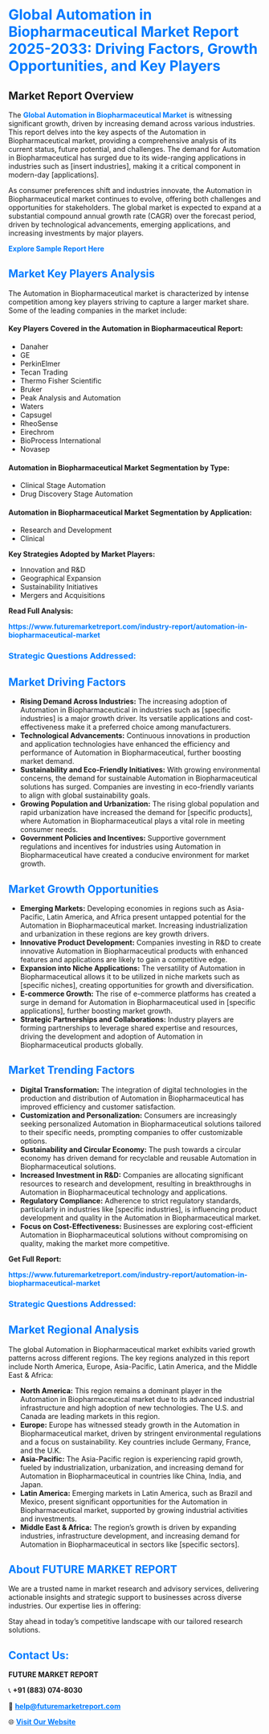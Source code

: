 <h1 style="color: #007BFF;">Global Automation in Biopharmaceutical Market Report 2025-2033: Driving Factors, Growth Opportunities, and Key Players</h1>

<section id="overview">
<h2>Market Report Overview</h2>
<p>The <a href="https://www.futuremarketreport.com/industry-report/automation-in-biopharmaceutical-market" style="color: #007BFF; text-decoration: none;"><strong>Global Automation in Biopharmaceutical Market</strong></a> is witnessing significant growth, driven by increasing demand across various industries. This report delves into the key aspects of the Automation in Biopharmaceutical market, providing a comprehensive analysis of its current status, future potential, and challenges. The demand for Automation in Biopharmaceutical has surged due to its wide-ranging applications in industries such as [insert industries], making it a critical component in modern-day [applications].</p>
<p>As consumer preferences shift and industries innovate, the Automation in Biopharmaceutical market continues to evolve, offering both challenges and opportunities for stakeholders. The global market is expected to expand at a substantial compound annual growth rate (CAGR) over the forecast period, driven by technological advancements, emerging applications, and increasing investments by major players.</p>
</section>

<section id="overview">
<p><a href="https://www.futuremarketreport.com/request-sample/reportId=41203" style="color: #007BFF; text-decoration: none;"><strong>Explore Sample Report Here</strong></a></p>
</section>

<section id="key-players">
<h2 style="color: #007BFF;">Market Key Players Analysis</h2>
<p>The Automation in Biopharmaceutical market is characterized by intense competition among key players striving to capture a larger market share. Some of the leading companies in the market include:</p>
<h4>Key Players Covered in the Automation in Biopharmaceutical Report:</h4>
<ul><li>Danaher</li><li>GE</li><li>PerkinElmer</li><li>Tecan Trading</li><li>Thermo Fisher Scientific</li><li>Bruker</li><li>Peak Analysis and Automation</li><li>Waters</li><li>Capsugel</li><li>RheoSense</li><li>Eirechrom</li><li>BioProcess International</li><li>Novasep</li></ul>
<h4>Automation in Biopharmaceutical Market Segmentation by Type:</h4>
<ul><li>Clinical Stage Automation</li><li>Drug Discovery Stage Automation</li></ul>

<h4>Automation in Biopharmaceutical Market Segmentation by Application:</h4>
<ul><li>Research and Development</li><li>Clinical</li></ul>
<p><strong>Key Strategies Adopted by Market Players:</strong></p>
<ul>
<li>Innovation and R&D</li>
<li>Geographical Expansion</li>
<li>Sustainability Initiatives</li>
<li>Mergers and Acquisitions</li>
</ul>
</section>

<section>
<p><strong>Read Full Analysis: </strong></p><a href="https://www.futuremarketreport.com/industry-report/automation-in-biopharmaceutical-market" style="color: #007BFF; text-decoration: none;"><strong>https://www.futuremarketreport.com/industry-report/automation-in-biopharmaceutical-market</strong></a>
<h3 style="color: #007BFF;">Strategic Questions Addressed:</h3>
</section>

<section id="driving-factors">
<h2 style="color: #007BFF;">Market Driving Factors</h2>
<ul>
<li><strong>Rising Demand Across Industries:</strong> The increasing adoption of Automation in Biopharmaceutical in industries such as [specific industries] is a major growth driver. Its versatile applications and cost-effectiveness make it a preferred choice among manufacturers.</li>
<li><strong>Technological Advancements:</strong> Continuous innovations in production and application technologies have enhanced the efficiency and performance of Automation in Biopharmaceutical, further boosting market demand.</li>
<li><strong>Sustainability and Eco-Friendly Initiatives:</strong> With growing environmental concerns, the demand for sustainable Automation in Biopharmaceutical solutions has surged. Companies are investing in eco-friendly variants to align with global sustainability goals.</li>
<li><strong>Growing Population and Urbanization:</strong> The rising global population and rapid urbanization have increased the demand for [specific products], where Automation in Biopharmaceutical plays a vital role in meeting consumer needs.</li>
<li><strong>Government Policies and Incentives:</strong> Supportive government regulations and incentives for industries using Automation in Biopharmaceutical have created a conducive environment for market growth.</li>
</ul>
</section>

<section id="growth-opportunities">
<h2 style="color: #007BFF;">Market Growth Opportunities</h2>
<ul>
<li><strong>Emerging Markets:</strong> Developing economies in regions such as Asia-Pacific, Latin America, and Africa present untapped potential for the Automation in Biopharmaceutical market. Increasing industrialization and urbanization in these regions are key growth drivers.</li>
<li><strong>Innovative Product Development:</strong> Companies investing in R&D to create innovative Automation in Biopharmaceutical products with enhanced features and applications are likely to gain a competitive edge.</li>
<li><strong>Expansion into Niche Applications:</strong> The versatility of Automation in Biopharmaceutical allows it to be utilized in niche markets such as [specific niches], creating opportunities for growth and diversification.</li>
<li><strong>E-commerce Growth:</strong> The rise of e-commerce platforms has created a surge in demand for Automation in Biopharmaceutical used in [specific applications], further boosting market growth.</li>
<li><strong>Strategic Partnerships and Collaborations:</strong> Industry players are forming partnerships to leverage shared expertise and resources, driving the development and adoption of Automation in Biopharmaceutical products globally.</li>
</ul>
</section>

<section id="trending-factors">
<h2 style="color: #007BFF;">Market Trending Factors</h2>
<ul>
<li><strong>Digital Transformation:</strong> The integration of digital technologies in the production and distribution of Automation in Biopharmaceutical has improved efficiency and customer satisfaction.</li>
<li><strong>Customization and Personalization:</strong> Consumers are increasingly seeking personalized Automation in Biopharmaceutical solutions tailored to their specific needs, prompting companies to offer customizable options.</li>
<li><strong>Sustainability and Circular Economy:</strong> The push towards a circular economy has driven demand for recyclable and reusable Automation in Biopharmaceutical solutions.</li>
<li><strong>Increased Investment in R&D:</strong> Companies are allocating significant resources to research and development, resulting in breakthroughs in Automation in Biopharmaceutical technology and applications.</li>
<li><strong>Regulatory Compliance:</strong> Adherence to strict regulatory standards, particularly in industries like [specific industries], is influencing product development and quality in the Automation in Biopharmaceutical market.</li>
<li><strong>Focus on Cost-Effectiveness:</strong> Businesses are exploring cost-efficient Automation in Biopharmaceutical solutions without compromising on quality, making the market more competitive.</li>
</ul>
</section>

<section>
<p><strong>Get Full Report: </strong></p><a href="https://www.futuremarketreport.com/industry-report/automation-in-biopharmaceutical-market" style="color: #007BFF; text-decoration: none;"><strong>https://www.futuremarketreport.com/industry-report/automation-in-biopharmaceutical-market</strong></a>
<h3 style="color: #007BFF;">Strategic Questions Addressed:</h3>
</section>


<section id="regional-analysis">
<h2 style="color: #007BFF;">Market Regional Analysis</h2>
<p>The global Automation in Biopharmaceutical market exhibits varied growth patterns across different regions. The key regions analyzed in this report include North America, Europe, Asia-Pacific, Latin America, and the Middle East & Africa:</p>
<ul>
<li><strong>North America:</strong> This region remains a dominant player in the Automation in Biopharmaceutical market due to its advanced industrial infrastructure and high adoption of new technologies. The U.S. and Canada are leading markets in this region.</li>
<li><strong>Europe:</strong> Europe has witnessed steady growth in the Automation in Biopharmaceutical market, driven by stringent environmental regulations and a focus on sustainability. Key countries include Germany, France, and the U.K.</li>
<li><strong>Asia-Pacific:</strong> The Asia-Pacific region is experiencing rapid growth, fueled by industrialization, urbanization, and increasing demand for Automation in Biopharmaceutical in countries like China, India, and Japan.</li>
<li><strong>Latin America:</strong> Emerging markets in Latin America, such as Brazil and Mexico, present significant opportunities for the Automation in Biopharmaceutical market, supported by growing industrial activities and investments.</li>
<li><strong>Middle East & Africa:</strong> The region’s growth is driven by expanding industries, infrastructure development, and increasing demand for Automation in Biopharmaceutical in sectors like [specific sectors].</li>
</ul>
</section>

<footer>
<h2 style="color: #007BFF;">About FUTURE MARKET REPORT</h2>
<p>We are a trusted name in market research and advisory services, delivering actionable insights and strategic support to businesses across diverse industries. Our expertise lies in offering:</p>

<p>Stay ahead in today’s competitive landscape with our tailored research solutions.</p>

<h2 style="color: #007BFF;">Contact Us:</h2>
<p><strong>FUTURE MARKET REPORT</strong></p>
<p>📞 <strong>+91 (883) 074-8030</strong></p>
<p>📧 <strong><a href="mailto:help@futuremarketreport.com" style="color: #007BFF;">help@futuremarketreport.com</a></strong></p>
<p>🌐 <strong><a href="https://www.futuremarketreport.com/" style="color: #007BFF;">Visit Our Website</a></strong></p>
</footer>